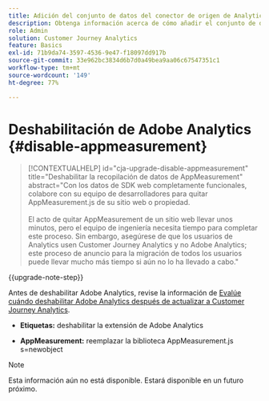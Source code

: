 ```yaml
---
title: Adición del conjunto de datos del conector de origen de Analytics a la conexión
description: Obtenga información acerca de cómo añadir el conjunto de datos del conector de origen de Analytics a la conexión
role: Admin
solution: Customer Journey Analytics
feature: Basics
exl-id: 71b9da74-3597-4536-9e47-f18097dd917b
source-git-commit: 33e962bc3834d6b7d0a49bea9aa06c67547351c1
workflow-type: tm+mt
source-wordcount: '149'
ht-degree: 77%

---
```


# Deshabilitación de Adobe Analytics {#disable-appmeasurement}

<!-- markdownlint-disable MD034 -->

>[!CONTEXTUALHELP]
>id="cja-upgrade-disable-appmeasurement"
>title="Deshabilitar la recopilación de datos de AppMeasurement"
>abstract="Con los datos de SDK web completamente funcionales, colabore con su equipo de desarrolladores para quitar AppMeasurement.js de su sitio web o propiedad.<br><br>El acto de quitar AppMeasurement de un sitio web llevar unos minutos, pero el equipo de ingeniería necesita tiempo para completar este proceso. Sin embargo, asegúrese de que los usuarios de Analytics usen Customer Journey Analytics y no Adobe Analytics; este proceso de anuncio para la migración de todos los usuarios puede llevar mucho más tiempo si aún no lo ha llevado a cabo."

<!-- markdownlint-enable MD034 -->

{{upgrade-note-step}}

Antes de deshabilitar Adobe Analytics, revise la información de [Evalúe cuándo deshabilitar Adobe Analytics después de actualizar a Customer Journey Analytics](/help/getting-started/cja-upgrade/cja-upgrade-fully-move.md).

* **Etiquetas:** deshabilitar la extensión de Adobe Analytics

* **AppMeasurement:** reemplazar la biblioteca AppMeasurement.js s=newobject

>[!NOTE]
>
>Esta información aún no está disponible. Estará disponible en un futuro próximo.

